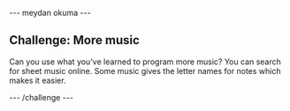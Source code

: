 \--- meydan okuma \---

## Challenge: More music

Can you use what you've learned to program more music? You can search for sheet music online. Some music gives the letter names for notes which makes it easier.

\--- /challenge \---